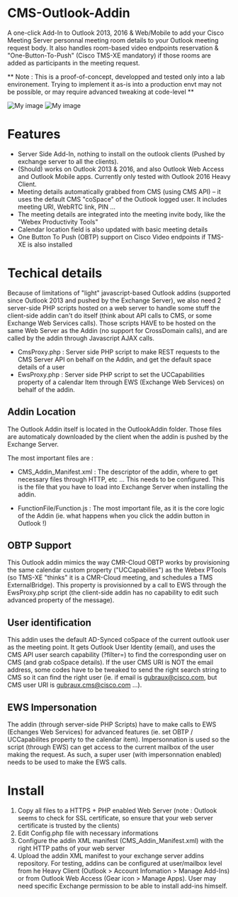 # CMS-Outlook-Addin

A one-click Add-In to Outlook 2013, 2016 & Web/Mobile to add your Cisco Meeting Server personnal meeting room details to your Outlook meeting request body. It also handles room-based video endpoints reservation & "One-Button-To-Push" (Cisco TMS-XE mandatory) if those rooms are added as participants in the meeting request.

** Note : This is a proof-of-concept, developped and tested only into a lab environement. Trying to implement it as-is into a production envt may not be possible, or may require advanced tweaking at code-level **

![My image](https://raw.githubusercontent.com/gbraux/CMS-Outlook-Addin/master/BookingAddin1-edit.png)
![My image](https://raw.githubusercontent.com/gbraux/CMS-Outlook-Addin/master/BookingAddin2-edit.png)

# Features
-	Server Side Add-In, nothing to install on the outlook clients (Pushed by exchange server to all the clients).
-	(Should) works on Outlook 2013 & 2016, and also Outlook Web Access and Outlook Mobile apps. Currently only tested with Outlook 2016 Heavy Client.
-	Meeting details automatically grabbed from CMS (using CMS API) – it uses the default CMS "coSpace" of the Outlook logged user. It includes meeting URI, WebRTC link, PIN …
-	The meeting details are integrated into the meeting invite body, like the "Webex Productivity Tools"
-	Calendar location field is also updated with basic meeting details
-	One Button To Push (OBTP) support on Cisco Video endpoints if TMS-XE is also installed

# Techical details

Because of limitations of "light" javascript-based Outlook addins (supported since Outlook 2013 and pushed by the Exchange Server), we also need 2 server-side PHP scripts hosted on a web server to handle some stuff the client-side addin can't do itself (think about API calls to CMS, or some Exchange Web Services calls).
Those scripts HAVE to be hosted on the same Web Server as the Addin (no support for CrossDomain calls), and are called by the addin through Javascript AJAX calls.

- CmsProxy.php : Server side PHP script to make REST requests to the CMS Server API on behalf on the Addin, and get the default space details of a user
- EwsProxy.php : Server side PHP script to set the UCCapabilities property of a calendar Item through EWS (Exchange Web Services) on behalf of the addin.

## Addin Location

The Outlook Addin itself is located in the OutlookAddin folder. Those files are automaticaly downloaded by the client when the addin is pushed by the Exchange Server.

The most important files are :

- CMS_Addin_Manifest.xml : The descriptor of the addin, where to get necessary files through HTTP, etc ... This needs to be configured. This is the file that you have to load into Exchange Server when installing the addin.

- FunctionFile/Function.js : The most important file, as it is the core logic of the Addin (ie. what happens when you click the addin button in Outlook !)

## OBTP Support

This Outlook addin mimics the way CMR-Cloud OBTP works by provisioning the same calendar custom property ("UCCapabilies") as the Webex PTools (so TMS-XE "thinks" it is a CMR-Cloud meeting, and schedules a TMS ExternalBridge). This property is provisionned by a call to EWS through the EwsProxy.php script (the client-side addin has no capability to edit such advanced property of the message).

## User identification

This addin uses the default AD-Synced coSpace of the current outlook user as the meeting point. It gets Outlook User Identity (email), and uses the CMS API user search capability (?filter=) to find the corresponding user on CMS (and grab coSpace details).
If the user CMS URI is NOT the email address, some codes have to be tweaked to send the right search string to CMS so it can find the right user (ie. if email is gubraux@cisco.com, but CMS user URI is gubraux.cms@cisco.com ...).

## EWS Impersonation

The addin (through server-side PHP Scripts) have to make calls to EWS (Echanges Web Services) for advanced features (ie. set OBTP / UCCapabilites property to the calendar item). Impersonnation is used so the script (through EWS) can get access to the current mailbox of the user making the request. As such, a super user (with impersonnation enabled) needs to be used to make the EWS calls.

# Install

1. Copy all files to a HTTPS + PHP enabled Web Server (note : Outlook seems to check for SSL certificate, so ensure that your web server certificate is trusted by the clients)
2. Edit Config.php file with necessary informations
3. Configure the addin XML manifest (CMS_Addin_Manifest.xml) with the right HTTP paths of your web server
4. Upload the addin XML manifest to your exchange server addins repository. For testing, addins can be configured at user/mailbox level from he Heavy Client (Outlook > Account Infomation > Manage Add-Ins) or from Outlook Web Access (Gear icon > Manage Apps). User may need specific Exchange permission to be able to install add-ins himself.
